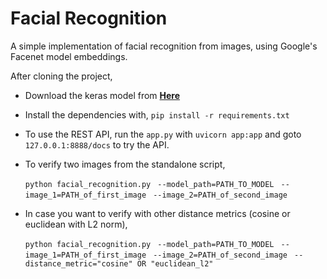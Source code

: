 # Facial Recognition

A simple implementation of facial recognition from images, using Google's Facenet model embeddings.

After cloning the project,


- Download the keras model from **[Here](https://drive.google.com/open?id=1pwQ3H4aJ8a6yyJHZkTwtjcL4wYWQb7bn)**


- Install the dependencies with,  `pip install -r requirements.txt`

- To use the REST API, run the `app.py` with `uvicorn app:app` and goto `127.0.0.1:8888/docs` to try the API.

- To verify two images from the standalone script,


    `python facial_recognition.py `
        `--model_path=PATH_TO_MODEL `
        `--image_1=PATH_of_first_image `
        `--image_2=PATH_of_second_image `


- In case you want to verify with other distance metrics (cosine or euclidean with L2 norm),


    `python facial_recognition.py `
        `--model_path=PATH_TO_MODEL `
        `--image_1=PATH_of_first_image `
        `--image_2=PATH_of_second_image `
        `--distance_metric="cosine" OR "euclidean_l2"`
